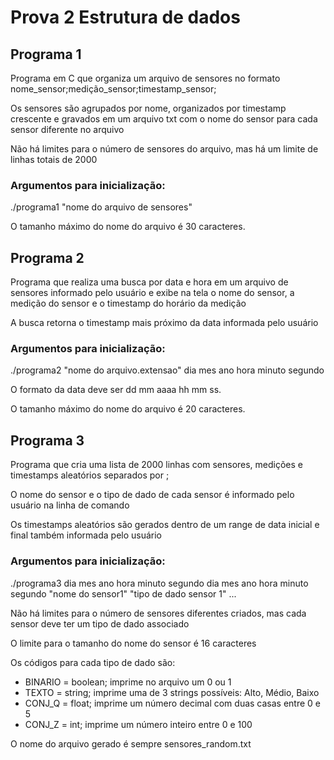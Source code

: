 # Prova 2 Estrutura de dados

## Programa 1

Programa em C que organiza um arquivo de sensores no formato nome_sensor;medição_sensor;timestamp_sensor;

Os sensores são agrupados por nome, organizados por timestamp crescente e gravados em um arquivo txt com o nome do sensor para cada sensor diferente no arquivo

Não há limites para o número de sensores do arquivo, mas há um limite de linhas totais de 2000

### Argumentos para inicialização: 

./programa1 "nome do arquivo de sensores"

O tamanho máximo do nome do arquivo é 30 caracteres.


## Programa 2

Programa que realiza uma busca por data e hora em um arquivo de sensores informado pelo usuário e exibe na tela o nome do sensor, a medição do sensor e o timestamp do horário da medição

A busca retorna o timestamp mais próximo da data informada pelo usuário

### Argumentos para inicialização: 

./programa2 "nome do arquivo.extensao" dia mes ano hora minuto segundo

O formato da data deve ser dd mm aaaa hh mm ss.

O tamanho máximo do nome do arquivo é 20 caracteres.

## Programa 3

Programa que cria uma lista de 2000 linhas com sensores, medições e timestamps aleatórios separados por ;

O nome do sensor e o tipo de dado de cada sensor é informado pelo usuário na linha de comando

Os timestamps aleatórios são gerados dentro de um range de data inicial e final também informada pelo usuário

### Argumentos para inicialização: 

./programa3 dia mes ano hora minuto segundo dia mes ano hora minuto segundo "nome do sensor1" "tipo de dado sensor 1" ...

Não há limites para o número de sensores diferentes criados, mas cada sensor deve ter um tipo de dado associado

O limite para o tamanho do nome do sensor é 16 caracteres

Os códigos para cada tipo de dado são: 
 - BINARIO = boolean; imprime no arquivo um 0 ou 1
 - TEXTO = string; imprime uma de 3 strings possíveis: Alto, Médio, Baixo
 - CONJ_Q = float; imprime um número decimal com duas casas entre 0 e 5
 - CONJ_Z = int; imprime um número inteiro entre 0 e 100

O nome do arquivo gerado é sempre sensores_random.txt


